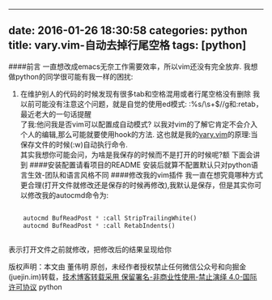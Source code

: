 
---
date: 2016-01-26 18:30:58
categories: python
title: vary.vim-自动去掉行尾空格
tags: [python]
---
####前言
一直想改成emacs无奈工作需要效率，所以vim还没有完全放弃. 我想做python的同学很可能有我一样的困扰:
  1. 在维护别人的代码的时候发现有很多tab和空格混用或者行尾空格没有删除
我以前可能没有注意这个问题，就是自觉的使用ed模式: :%s/\s+$//g和:retab，最近老大的一句话提醒  
了我:他问我是否vim可以配置成自动模式? 以我对vim的了解它肯定不会介入个人的编辑,那么可能就要使用hook的方法.
这也就是我的[vary.vim](https://github.com/dongweiming/vary.vim)的原理:当保存文件的时候(:w)自动执行命令.  
其实我想你可能会问，为啥是我保存的时候而不是打开的时候呢?额 下面会讲到
####安装配置请看项目的README
安装后就算不配置默认只对python语言生效-团队和语言风格不同
####修改我的vim插件
我一直在想究竟哪种方式更合理(打开文件就修改还是保存的时候再修改),我默认是保存，但是其实你可以修改我的autocmd命令为:

``` python    
    
    autocmd BufReadPost * :call StripTrailingWhite()  
    autocmd BufReadPost * :call RetabIndents()  
      
```
  
表示打开文件之前就修改，把修改后的结果呈现给你

版权声明：本文由 董伟明 原创，未经作者授权禁止任何微信公众号和向掘金(juejin.im)转载，[技术博客转载采用 保留署名-非商业性使用-禁止演绎 4.0-国际许可协议](https://creativecommons.org/licenses/by-nc-nd/4.0/deed.zh)
python
